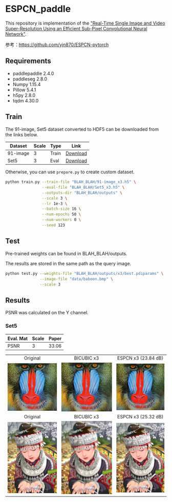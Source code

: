# ESPCN_paddle
This repository is implementation of the ["Real-Time Single Image and Video Super-Resolution Using an Efficient Sub-Pixel Convolutional Neural Network"](https://arxiv.org/abs/1609.05158).

参考：https://github.com/yjn870/ESPCN-pytorch


## Requirements

- paddlepaddle 2.4.0
- paddleseg    2.8.0
- Numpy 1.15.4
- Pillow 5.4.1
- h5py 2.8.0
- tqdm 4.30.0


## Train

The 91-image, Set5 dataset converted to HDF5 can be downloaded from the links below.

| Dataset  | Scale | Type  | Link                                                         |
| -------- | ----- | ----- | ------------------------------------------------------------ |
| 91-image | 3     | Train | [Download](https://www.dropbox.com/s/4mv1v4qfjo17zg3/91-image_x3.h5?dl=0) |
| Set5     | 3     | Eval  | [Download](https://www.dropbox.com/s/9qlb94in1iqh6nf/Set5_x3.h5?dl=0) |

Otherwise, you can use `prepare.py` to create custom dataset.

```bash
python train.py --train-file "BLAH_BLAH/91-image_x3.h5" \
                --eval-file "BLAH_BLAH/Set5_x3.h5" \
                --outputs-dir "BLAH_BLAH/outputs" \
                --scale 3 \
                --lr 1e-3 \
                --batch-size 16 \
                --num-epochs 50 \
                --num-workers 0 \
                --seed 123                
```

## Test

Pre-trained weights can be found in BLAH_BLAH/outputs.

The results are stored in the same path as the query image.

```bash
python test.py --weights-file "BLAH_BLAH/outputs/x3/best.pdiparams" \
               --image-file "data/baboon.bmp" \
               --scale 3
```

## Results

PSNR was calculated on the Y channel.

### Set5

| Eval. Mat | Scale | Paper |
| --------- | ----- | ----- |
| PSNR      | 3     | 33.06 |


<table>
    <tr>
        <td><center>Original</center></td>
        <td><center>BICUBIC x3</center></td>
        <td><center>ESPCN x3 (23.84 dB)</center></td>
    </tr>
    <tr>
    	<td>
    		<center><img src="./data/baboon.bmp""></center>
    	</td>
    	<td>
    		<center><img src="./data/baboon_bicubic_x3.bmp"></center>
    	</td>
    	<td>
    		<center><img src="./data/baboon_espcn_x3.bmp"></center>
    	</td>
    </tr>
    <tr>
        <td><center>Original</center></td>
        <td><center>BICUBIC x3</center></td>
        <td><center>ESPCN x3 (25.32 dB)</center></td>
    </tr>
    <tr>
    	<td>
    		<center><img src="./data/comic.bmp""></center>
    	</td>
    	<td>
    		<center><img src="./data/comic_bicubic_x3.bmp"></center>
    	</td>
    	<td>
    		<center><img src="./data/comic_espcn_x3.bmp"></center>
    	</td>
    </tr>  
</table>




